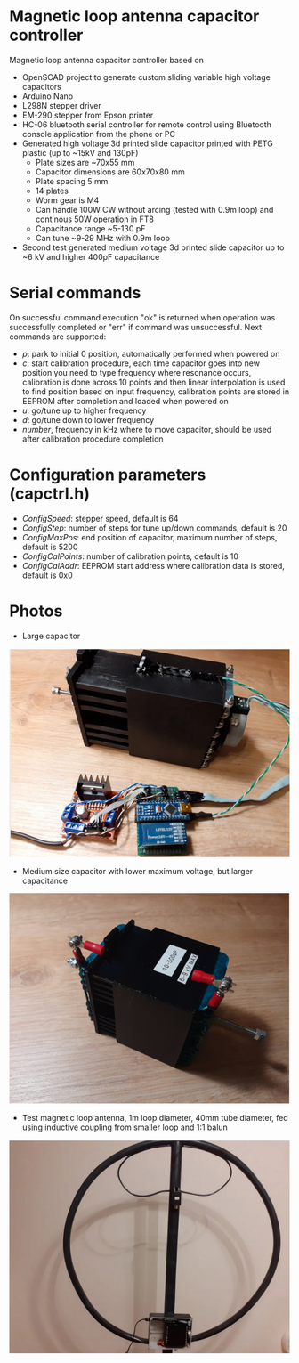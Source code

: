 # Magnetic loop antenna capacitor controller
Magnetic loop antenna capacitor controller based on 
 - OpenSCAD project to generate custom sliding variable high voltage capacitors
 - Arduino Nano
 - L298N stepper driver
 - EM-290 stepper from Epson printer
 - HC-06 bluetooth serial controller for remote control using Bluetooth console application from the phone or PC
 - Generated high voltage 3d printed slide capacitor printed with PETG plastic (up to ~15kV and 130pF)
   - Plate sizes are ~70x55 mm
   - Capacitor dimensions are 60x70x80 mm
   - Plate spacing 5 mm
   - 14 plates
   - Worm gear is M4
   - Can handle 100W CW without arcing (tested with 0.9m loop) and continous 50W operation in FT8
   - Capacitance range ~5-130 pF
   - Can tune ~9-29 MHz with 0.9m loop
 - Second test generated medium voltage 3d printed slide capacitor up to ~6 kV and higher 400pF capacitance

# Serial commands
On successful command execution "ok" is returned when operation was successfully completed or "err" if command was unsuccessful. Next commands are supported:
 - *p*: park to initial 0 position, automatically performed when powered on
 - *c*: start calibration procedure, each time capacitor goes into new position you need to type frequency where resonance occurs, calibration is done across 10 points and then linear interpolation is used to find position based on input frequency, calibration points are stored in EEPROM after completion and loaded when powered on
 - *u*: go/tune up to higher frequency
 - *d*: go/tune down to lower frequency
 - *number*, frequency in kHz where to move capacitor, should be used after calibration procedure completion

# Configuration parameters (capctrl.h)
 - *ConfigSpeed*: stepper speed, default is 64
 - *ConfigStep*: number of steps for tune up/down commands, default is 20
 - *ConfigMaxPos*: end position of capacitor, maximum number of steps, default is 5200
 - *ConfigCalPoints*: number of calibration points, default is 10
 - *ConfigCalAddr*: EEPROM start address where calibration data is stored, default is 0x0

# Photos

- Large capacitor

![alt text](extras/images/magloop.png)

-  Medium size capacitor with lower maximum voltage, but larger capacitance

![alt text](extras/images/magloop2.png)

- Test magnetic loop antenna, 1m loop diameter, 40mm tube diameter, fed using inductive coupling from smaller loop and 1:1 balun

![alt text](extras/images/magloop_test.png)

